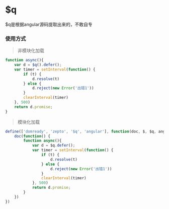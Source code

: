 # $q

$q是根据angular源码提取出来的，不敢自专

<h3>使用方式</h3>

>非模块化加载

```javascript
function async(){
	var d = $q().defer();
	var timer = setInterval(function() {
		if (t) {
			d.resolve(t)
		} else {
			d.reject(new Error('出错1'))
		}
		clearInterval(timer)
	}, 500)
	return d.promise;
}
```


> 模块化加载

```javascript
define(['domready', 'zepto', '$q', 'angular'], function(doc, $, $q, angular) {
	doc(function() {
		function async(){
			var d = $q.defer();
			var timer = setInterval(function() {
				if (t) {
					d.resolve(t)
				} else {
					d.reject(new Error('出错1'))
				}
				clearInterval(timer)
			}, 500)
			return d.promise;
		}
	})
})
```